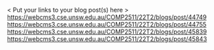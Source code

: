 < Put your links to your blog post(s) here >
https://webcms3.cse.unsw.edu.au/COMP2511/22T2/blogs/post/44749
https://webcms3.cse.unsw.edu.au/COMP2511/22T2/blogs/post/44755
https://webcms3.cse.unsw.edu.au/COMP2511/22T2/blogs/post/45839
https://webcms3.cse.unsw.edu.au/COMP2511/22T2/blogs/post/45843